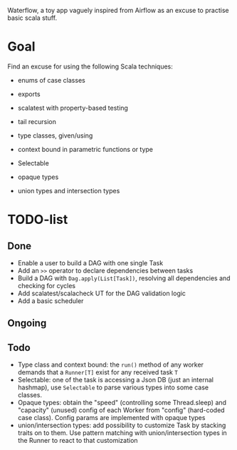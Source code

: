 Waterflow, a toy app vaguely inspired from Airflow as an excuse to practise basic scala stuff.

# Goal

Find an excuse for using the following Scala techniques:
* enums of case classes
* exports
* scalatest with property-based testing
* tail recursion

* type classes, given/using
* context bound in parametric functions or type
* Selectable 
* opaque types
* union types and intersection types

# TODO-list

## Done
* Enable a user to build a DAG with one single Task
* Add an `>>` operator to declare dependencies between tasks
* Build a DAG with `Dag.apply(List[Task])`, resolving all dependencies and checking for cycles
* Add scalatest/scalacheck UT for the DAG validation logic
* Add a basic scheduler

## Ongoing

## Todo
* Type class and context bound: the `run()` method of any worker demands that a `Runner[T]` exist for any received task `T`
* Selectable: one of the task is accessing a Json DB (just an internal hashmap), use `Selectable` to parse various types into some case classes.
* Opaque types: obtain the "speed" (controlling some Thread.sleep) and "capacity" (unused) config of each Worker from "config" (hard-coded case class). Config params are implemented with opaque types
* union/intersection types: add possibility to customize Task by stacking traits on to them. Use pattern matching with union/intersection types in the Runner to react to that customization


